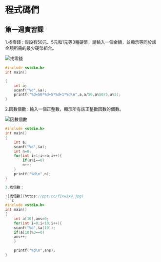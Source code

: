 # 程式碼們

## 第一週實習課

1.找零錢 : 假設有50元、5元和1元等3種硬幣，請輸入一個金額，並顯示等同於該金額所需的最少硬幣組合。

![找零錢](https://ppt.cc/fer6jx@.jpg)
```c
#include <stdio.h>
int main()

{
	int a;
	scanf("%d",&a);
	printf("%d=50*%d+5*%d+1*%d\n",a,a/50,a%50/5,a%5);
}

```

2.因數個數 : 輸入一個正整數，顯示所有該正整數因數的個數。

![因數個數](https://ppt.cc/f5Ocsx@.jpg)
```c
#include <stdio.h>
int main()
{
	int a;
	scanf("%d",&a);
	int n=0;
	for(int i=1;i<=a;i++){
		if(a%i==0)
		n++;	
	}
	printf("%d\n",n);
}

3.找倍數：

![找倍數](https://ppt.cc/fIxw3x@.jpg)
```c
#include <stdio.h>
int main()
{
	int a[10],ans=0;
	for(int i=0;i<10;i++){
	scanf("%d",&a[10]);
	if(a[10]%3==0)
	ans++;
	}
	
	printf("%d\n",ans);
}
```
